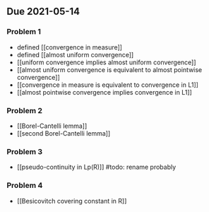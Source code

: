 ## Due 2021-05-14
### Problem 1
- defined [[convergence in measure]]
- defined [[almost uniform convergence]]
- [[uniform convergence implies almost uniform convergence]]
- [[almost uniform convergence is equivalent to almost pointwise convergence]]
- [[convergence in measure is equivalent to convergence in L1]]
- [[almost pointwise convergence implies convergence in L1]]

### Problem 2
- [[Borel-Cantelli lemma]]
- [[second Borel-Cantelli lemma]]

### Problem 3
- [[pseudo-continuity in Lp(R)]] #todo: rename probably

### Problem 4
- [[Besicovitch covering constant in R]]